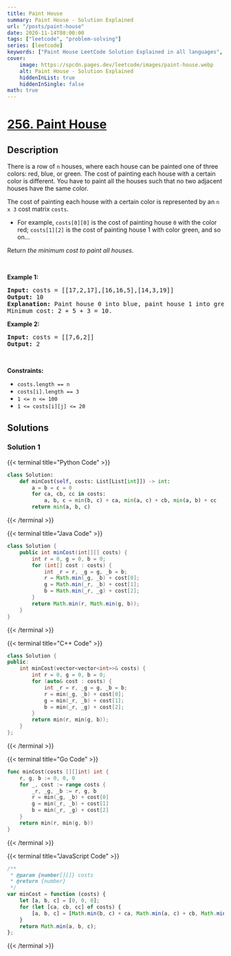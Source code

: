 ```yaml
---
title: Paint House
summary: Paint House - Solution Explained
url: "/posts/paint-house"
date: 2020-11-14T08:00:00
tags: ["leetcode", "problem-solving"]
series: [leetcode]
keywords: ["Paint House LeetCode Solution Explained in all languages", "256", "leetcode question 256", "Paint House", "LeetCode", "leetcode solution in Python3 C++ Java Go PHP Ruby Swift TypeScript Rust C# JavaScript C", "GeeksforGeeks", "InterviewBit", "Coding Ninjas", "HackerRank", "HackerEarth", "CodeChef", "TopCoder", "AlgoExpert", "freeCodeCamp", "Codeforces", "GitHub", "AtCoder", "Samir Paul"]
cover:
    image: https://spcdn.pages.dev/leetcode/images/paint-house.webp
    alt: Paint House - Solution Explained
    hiddenInList: true
    hiddenInSingle: false
math: true
---
```



# [256. Paint House](https://leetcode.com/problems/paint-house)


## Description

<p>There is a row of <code>n</code> houses, where each house can be painted one of three colors: red, blue, or green. The cost of painting each house with a certain color is different. You have to paint all the houses such that no two adjacent houses have the same color.</p>

<p>The cost of painting each house with a certain color is represented by an <code>n x 3</code> cost matrix <code>costs</code>.</p>

<ul>
	<li>For example, <code>costs[0][0]</code> is the cost of painting house <code>0</code> with the color red; <code>costs[1][2]</code> is the cost of painting house 1 with color green, and so on...</li>
</ul>

<p>Return <em>the minimum cost to paint all houses</em>.</p>

<p>&nbsp;</p>
<p><strong class="example">Example 1:</strong></p>

<pre>
<strong>Input:</strong> costs = [[17,2,17],[16,16,5],[14,3,19]]
<strong>Output:</strong> 10
<strong>Explanation:</strong> Paint house 0 into blue, paint house 1 into green, paint house 2 into blue.
Minimum cost: 2 + 5 + 3 = 10.
</pre>

<p><strong class="example">Example 2:</strong></p>

<pre>
<strong>Input:</strong> costs = [[7,6,2]]
<strong>Output:</strong> 2
</pre>

<p>&nbsp;</p>
<p><strong>Constraints:</strong></p>

<ul>
	<li><code>costs.length == n</code></li>
	<li><code>costs[i].length == 3</code></li>
	<li><code>1 &lt;= n &lt;= 100</code></li>
	<li><code>1 &lt;= costs[i][j] &lt;= 20</code></li>
</ul>

## Solutions

### Solution 1

<!-- tabs:start -->

{{< terminal title="Python Code" >}}
```python
class Solution:
    def minCost(self, costs: List[List[int]]) -> int:
        a = b = c = 0
        for ca, cb, cc in costs:
            a, b, c = min(b, c) + ca, min(a, c) + cb, min(a, b) + cc
        return min(a, b, c)
```
{{< /terminal >}}

{{< terminal title="Java Code" >}}
```java
class Solution {
    public int minCost(int[][] costs) {
        int r = 0, g = 0, b = 0;
        for (int[] cost : costs) {
            int _r = r, _g = g, _b = b;
            r = Math.min(_g, _b) + cost[0];
            g = Math.min(_r, _b) + cost[1];
            b = Math.min(_r, _g) + cost[2];
        }
        return Math.min(r, Math.min(g, b));
    }
}
```
{{< /terminal >}}

{{< terminal title="C++ Code" >}}
```cpp
class Solution {
public:
    int minCost(vector<vector<int>>& costs) {
        int r = 0, g = 0, b = 0;
        for (auto& cost : costs) {
            int _r = r, _g = g, _b = b;
            r = min(_g, _b) + cost[0];
            g = min(_r, _b) + cost[1];
            b = min(_r, _g) + cost[2];
        }
        return min(r, min(g, b));
    }
};
```
{{< /terminal >}}

{{< terminal title="Go Code" >}}
```go
func minCost(costs [][]int) int {
	r, g, b := 0, 0, 0
	for _, cost := range costs {
		_r, _g, _b := r, g, b
		r = min(_g, _b) + cost[0]
		g = min(_r, _b) + cost[1]
		b = min(_r, _g) + cost[2]
	}
	return min(r, min(g, b))
}
```
{{< /terminal >}}

{{< terminal title="JavaScript Code" >}}
```js
/**
 * @param {number[][]} costs
 * @return {number}
 */
var minCost = function (costs) {
    let [a, b, c] = [0, 0, 0];
    for (let [ca, cb, cc] of costs) {
        [a, b, c] = [Math.min(b, c) + ca, Math.min(a, c) + cb, Math.min(a, b) + cc];
    }
    return Math.min(a, b, c);
};
```
{{< /terminal >}}

<!-- tabs:end -->

<!-- end -->
